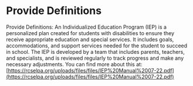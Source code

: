 # Provide Definitions
Provide Definitions: An Individualized Education Program (IEP) is a personalized plan created for students with disabilities to ensure they receive appropriate education and special services. It includes goals, accommodations, and support services needed for the student to succeed in school. The IEP is developed by a team that includes parents, teachers, and specialists, and is reviewed regularly to track progress and make any necessary adjustments.
You can find more about this at: [https://rcselpa.org/uploads/files/files/IEP%20Manual%2007-22.pdf](https://rcselpa.org/uploads/files/files/IEP%20Manual%2007-22.pdf)